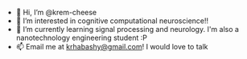 - 👋 Hi, I’m @krem-cheese
- 👀 I’m interested in cognitive computational neuroscience!!
- 🌱 I’m currently learning signal processing and neurology. I'm also a nanotechnology engineering student :P
- 📫 Email me at krhabashy@gmail.com! I would love to talk

<!---
krem-cheese/krem-cheese is a ✨ special ✨ repository because its `README.md` (this file) appears on your GitHub profile.
You can click the Preview link to take a look at your changes.
--->
